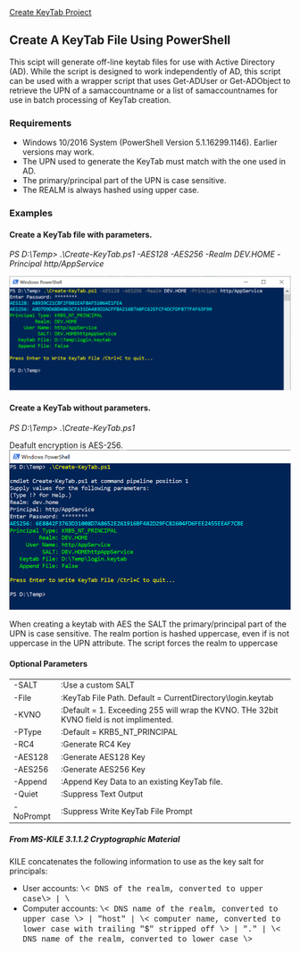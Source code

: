 <html>
<head>
<meta http-equiv="Content-Type" content="text/html; charset=utf-8"/>
<meta name="viewport" content="width=device-width, initial-scale=1">
<meta name="google-site-verification" content="QtiCpHJXx6ze17AIVUJso8v0cXoF4LGjsCkYLR6ByIk" />
<meta name="keywords" content="PowerShell,KeyTab,Key Tab,generate,active directory,creation,automate,batch,kerberos,create-keytab,create keytab, create keytab file,generate keytab,ktpass">
</head>
<body>
<a href="https://github.com/TheRealAdamBurford/Create-KeyTab">Create KeyTab Project</a> 
<h2 id="Create-Keytab-ps1">Create A KeyTab File Using PowerShell</h2>
This scipt will generate off-line keytab files for use with Active Directory (AD). While the script is designed to work independently of AD, this script can be used with a wrapper script that uses Get-ADUser or Get-ADObject to retrieve the UPN of a samaccountname or a list of samaccountnames for use in batch processing  of KeyTab creation.

<h3 id="Requirements">Requirements</h3>

<div>
<ul>
    <li>Windows 10/2016 System (PowerShell Version 5.1.16299.1146). Earlier versions may work.</li>
    <li>The UPN used to generate the KeyTab must match with the one used in AD.</li>
    <li>The primary/principal part of the UPN is case sensitive.</li>
    <li>The REALM is always hashed using upper case.</li>
</ul>
</div>

<h3 id="Examples">Examples</h3>

<h4 id="Example01">Create a KeyTab file with parameters.</h4>
<p><i>PS D:\Temp> .\Create-KeyTab.ps1 -AES128 -AES256 -Realm DEV.HOME -Principal http/AppService</i></p>
<img src="images/CreateKeytab01.png" id="Image1" alt="">

<h4 id="Example02">Create a KeyTab without parameters.</h4>
<p><i>PS D:\Temp> .\Create-KeyTab.ps1</i></p>
Deafult encryption is AES-256.
<img src="images/CreateKeytab02.png" id="Image1" alt="">

<P>When creating a keytab with AES the SALT the primary/principal part of the UPN is case sensitive. The realm portion is hashed uppercase, even if is not uppercase in the UPN attribute. The script forces the realm to uppercase</p>

<h4 id="Parameters">Optional Parameters</h4>

<table id="Table1" border="0">
<tr>
<td class="cell0">-SALT</td>
<td class="cell1">:Use a custom SALT</td>
</tr>
<tr>
<td class="cell2">-File</td>
<td class="cell3">:KeyTab File Path. Default = CurrentDirectory\login.keytab</td>
</tr>
<tr>
<td class="cell0">-KVNO</td>
<td class="cell1">:Default = 1. Exceeding 255 will wrap the KVNO. THe 32bit KVNO field is not implimented.</td>
</tr>
<tr>
<td class="cell0">-PType</td>
<td class="cell1">:Default = KRB5_NT_PRINCIPAL</td>
</tr>
<tr>
<td class="cell0">-RC4</td>
<td class="cell1">:Generate RC4 Key</td>
</tr>
<tr>
<td class="cell0">-AES128</td>
<td class="cell1">:Generate AES128 Key</td>
</tr>
<tr>
<td class="cell0">-AES256</td>
<td class="cell1">:Generate AES256 Key</td>
</tr>
<tr>
<td class="cell0">-Append</td>
<td class="cell1">:Append Key Data to an existing KeyTab file.</td>
</tr>
<tr>
<td class="cell0">-Quiet</td>
<td class="cell1">:Suppress Text Output</td>
</tr>
<tr>
<td class="cell0">-NoPrompt</td>
<td class="cell1">:Suppress Write KeyTab File Prompt</td>
</tr>
</table>


<h5>From MS-KILE 3.1.1.2 Cryptographic Material</h5>
<p>KILE concatenates the following information to use as the key salt for principals:</p>
<div>
<ul>
<li>User accounts: <font face="courier new">\< DNS of the realm, converted to upper case\> | \<user name\></font></li>
<li>Computer accounts: <font face="courier new">\< DNS name of the realm, converted to upper case \> | "host" | \< computer name, converted to lower case with trailing "$" stripped off \> | "." | \< DNS name of the realm, converted to lower case \></font></li>
</ul>
</div>

</body>
</html>
